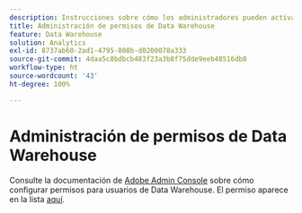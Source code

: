 ```yaml
---
description: Instrucciones sobre cómo los administradores pueden activar el acceso a la creación de informes de Data Warehouse para los usuarios.
title: Administración de permisos de Data Warehouse
feature: Data Warehouse
solution: Analytics
exl-id: 8737ab60-2ad1-4795-808b-d0200078a333
source-git-commit: 4daa5c8bdbcb483f23a3b8f75dde9eeb48516db8
workflow-type: ht
source-wordcount: '43'
ht-degree: 100%

---
```


# Administración de permisos de Data Warehouse

Consulte la documentación de [Adobe Admin Console](/help/admin/admin-console/home.md) sobre cómo configurar permisos para usuarios de Data Warehouse. El permiso aparece en la lista [aquí](/help/admin/admin-console/permissions/report-suite-tools.md).

